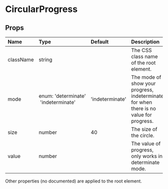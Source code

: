 CircularProgress
================



Props
-----


| Name | Type | Default | Description |
|:-----|:-----|:-----|:-----|
| className | string |  |  The CSS class name of the root element. |
| mode | enum:&nbsp;'determinate'<br>&nbsp;'indeterminate'<br> | 'indeterminate' |  The mode of show your progress, indeterminate for when there is no value for progress. |
| size | number | 40 |  The size of the circle. |
| value | number |  |  The value of progress, only works in determinate mode. |

Other properties (no documented) are applied to the root element.
